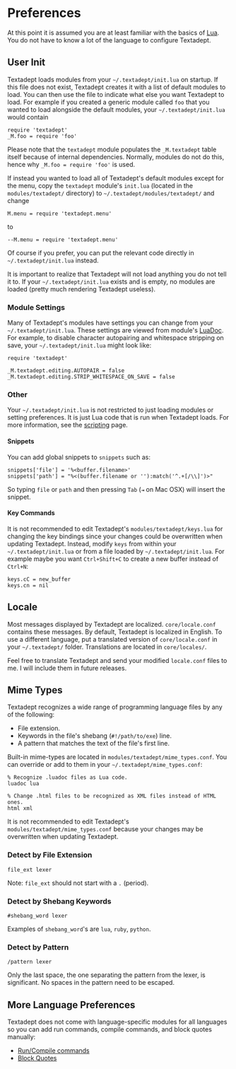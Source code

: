 # Preferences

At this point it is assumed you are at least familiar with the basics of
[Lua][]. You do not have to know a lot of the language to configure Textadept.

[Lua]: http://www.lua.org

## User Init

Textadept loads modules from your `~/.textadept/init.lua` on startup. If this
file does not exist, Textadept creates it with a list of default modules to
load. You can then use the file to indicate what else you want Textadept to
load. For example if you created a generic module called `foo` that you wanted
to load alongside the default modules, your `~/.textadept/init.lua` would
contain

    require 'textadept'
    _M.foo = require 'foo'

Please note that the `textadept` module populates the `_M.textadept` table
itself because of internal dependencies. Normally, modules do not do this, hence
why `_M.foo = require 'foo'` is used.

If instead you wanted to load all of Textadept's default modules except for the
menu, copy the `textadept` module's `init.lua` (located in the
`modules/textadept/` directory) to `~/.textadept/modules/textadept/` and change

    M.menu = require 'textadept.menu'

to

    --M.menu = require 'textadept.menu'

Of course if you prefer, you can put the relevant code directly in
`~/.textadept/init.lua` instead.

It is important to realize that Textadept will not load anything you do not tell
it to. If your `~/.textadept/init.lua` exists and is empty, no modules are
loaded (pretty much rendering Textadept useless).

### Module Settings

Many of Textadept's modules have settings you can change from your
`~/.textadept/init.lua`. These settings are viewed from module's
[LuaDoc][]. For example, to disable character autopairing and
whitespace stripping on save, your `~/.textadept/init.lua` might look like:

    require 'textadept'

    _M.textadept.editing.AUTOPAIR = false
    _M.textadept.editing.STRIP_WHITESPACE_ON_SAVE = false

[LuaDoc]: api/index.html

### Other

Your `~/.textadept/init.lua` is not restricted to just loading modules or
setting preferences. It is just Lua code that is run when Textadept loads. For
more information, see the [scripting][] page.

[scripting]: 11_Scripting.html

#### Snippets

You can add global snippets to `snippets` such as:

    snippets['file'] = '%<buffer.filename>'
    snippets['path'] = "%<(buffer.filename or ''):match('^.+[/\\]')>"

So typing `file` or `path` and then pressing `Tab` (`⇥` on Mac OSX) will insert
the snippet.

#### Key Commands

It is not recommended to edit Textadept's `modules/textadept/keys.lua` for
changing the key bindings since your changes could be overwritten when updating
Textadept. Instead, modify `keys` from within your `~/.textadept/init.lua` or
from a file loaded by `~/.textadept/init.lua`. For example maybe you want
`Ctrl+Shift+C` to create a new buffer instead of `Ctrl+N`:

    keys.cC = new_buffer
    keys.cn = nil

## Locale

Most messages displayed by Textadept are localized. `core/locale.conf` contains
these messages. By default, Textadept is localized in English. To use a
different language, put a translated version of `core/locale.conf` in your
`~/.textadept/` folder. Translations are located in `core/locales/`.

Feel free to translate Textadept and send your modified `locale.conf` files
to me. I will include them in future releases.

## Mime Types

Textadept recognizes a wide range of programming language files by any of the
following:

* File extension.
* Keywords in the file's shebang (`#!/path/to/exe`) line.
* A pattern that matches the text of the file's first line.

Built-in mime-types are located in `modules/textadept/mime_types.conf`. You
can override or add to them in your `~/.textadept/mime_types.conf`:

    % Recognize .luadoc files as Lua code.
    luadoc lua

    % Change .html files to be recognized as XML files instead of HTML ones.
    html xml

It is not recommended to edit Textadept's `modules/textadept/mime_types.conf`
because your changes may be overwritten when updating Textadept.

### Detect by File Extension

    file_ext lexer

Note: `file_ext` should not start with a `.` (period).

### Detect by Shebang Keywords

    #shebang_word lexer

Examples of `shebang_word`'s are `lua`, `ruby`, `python`.

### Detect by Pattern

    /pattern lexer

Only the last space, the one separating the pattern from the lexer, is
significant. No spaces in the pattern need to be escaped.

## More Language Preferences

Textadept does not come with language-specific modules for all languages so you
can add run commands, compile commands, and block quotes manually:

* [Run/Compile commands][]
* [Block Quotes][]

[Run/Compile commands]: http://foicica.com/wiki/RunSupplemental
[Block Quotes]: http://foicica.com/wiki/CommentSupplemental
